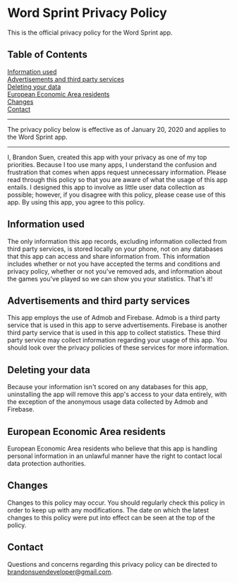 # Word Sprint Privacy Policy

This is the official privacy policy for the Word Sprint app.

## Table of Contents
[Information used](#information-used)  
[Advertisements and third party services](#advertisements-and-third-party-services)  
[Deleting your data](#deleting-your-data)  
[European Economic Area residents](#european-economic-area-residents)  
[Changes](#changes)  
[Contact](#contact)
___
The privacy policy below is effective as of January 20, 2020 and applies to the Word Sprint app.
___
I, Brandon Suen, created this app with your privacy as one of my top priorities. Because I too use many apps, I understand the confusion and frustration that comes when apps request unnecessary information. Please read through this policy so that you are aware of what the usage of this app entails. I designed this app to involve as little user data collection as possible; however, if you disagree with this policy, please cease use of this app. By using this app, you agree to this policy.

## Information used
The only information this app records, excluding information collected from third party services, is stored locally on your phone, not on any databases that this app can access and share information from. This information includes whether or not you have accepted the terms and conditions and privacy policy, whether or not you've removed ads, and information about the games you've played so we can show you your statistics. That's it!

## Advertisements and third party services
This app employs the use of Admob and Firebase. Admob is a third party service that is used in this app to serve advertisements. Firebase is another third party service that is used in this app to collect statistics. These third party service may collect information regarding your usage of this app. You should look over the privacy policies of these services for more information.

## Deleting your data
Because your information isn't scored on any databases for this app, uninstalling the app will remove this app's access to your data entirely, with the exception of the anonymous usage data collected by Admob and Firebase.

## European Economic Area residents
European Economic Area residents who believe that this app is handling personal information in an unlawful manner have the right to contact local data protection authorities.

## Changes
Changes to this policy may occur. You should regularly check this policy in order to keep up with any modifications. The date on which the latest changes to this policy were put into effect can be seen at the top of the policy.

## Contact
Questions and concerns regarding this privacy policy can be directed to brandonsuendeveloper@gmail.com.
